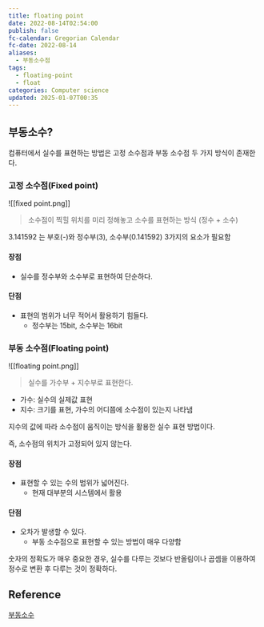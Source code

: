 ```yaml
---
title: floating point
date: 2022-08-14T02:54:00
publish: false
fc-calendar: Gregorian Calendar
fc-date: 2022-08-14
aliases:
  - 부동소수점
tags:
  - floating-point
  - float
categories: Computer science
updated: 2025-01-07T00:35
---
```


## 부동소수?

컴퓨터에서 실수를 표현하는 방법은 고정 소수점과 부동 소수점 두 가지 방식이 존재한다.

### 고정 소수점(Fixed point)

![[fixed point.png]]

> 소수점이 찍힐 위치를 미리 정해놓고 소수를 표현하는 방식 (정수 + 소수)

3.141592 는 부호(-)와 정수부(3), 소수부(0.141592) 3가지의 요소가 필요함

#### 장점

- 실수를 정수부와 소수부로 표현하여 단순하다.

#### 단점

- 표현의 범위가 너무 적어서 활용하기 힘들다.
	- 정수부는 15bit, 소수부는 16bit

### 부동 소수점(Floating point)

![[floating point.png]]

> 실수를 가수부 + 지수부로 표현한다.

- 가수: 실수의 실제값 표현
- 지수: 크기를 표현, 가수의 어디쯤에 소수점이 있는지 나타냄

지수의 값에 따라 소수점이 움직이는 방식을 활용한 실수 표현 방법이다.

즉, 소수점의 위치가 고정되어 있지 않는다.

#### 장점

- 표현할 수 있는 수의 범위가 넓어진다.
	- 현재 대부분의 시스템에서 활용

#### 단점

- 오차가 발생할 수 있다.
	- 부동 소수점으로 표현할 수 있는 방법이 매우 다양함

숫자의 정확도가 매우 중요한 경우, 실수를 다루는 것보다 반올림이나 곱셈을 이용하여 정수로 변환 후 다루는 것이 정확하다.

## Reference

[부동소수](https://www.tcpschool.com/cpp/cpp_datatype_floatingPointNumber)
